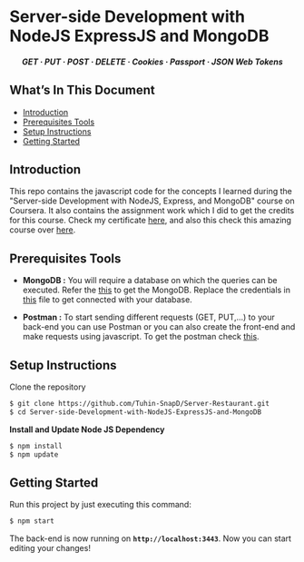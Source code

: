 # Server-side Development with NodeJS ExpressJS and MongoDB

<h5 align="center">
    GET
  <span> · </span>
  PUT
  <span> · </span>
  POST
  <span> · </span>
  DELETE
  <span> · </span>
  Cookies
  <span> · </span>
  Passport
  <span> · </span>
  JSON Web Tokens
</h5>


## What’s In This Document
- [Introduction](#introduction)
- [Prerequisites Tools](#prerequisites-tools)
- [Setup Instructions](#setup-instructions)
- [Getting Started](#getting-started)


## Introduction
This repo contains the javascript code for the concepts I learned during the "Server-side Development with NodeJS, Express, and MongoDB" course on Coursera. It also contains the assignment work which I did to get the credits for this course. Check my certificate [here](https://www.coursera.org/account/accomplishments/certificate/KZKMXLVMM5M6), and also this check this amazing course over [here](https://www.coursera.org/learn/server-side-nodejs).


## Prerequisites Tools

- **MongoDB :**
You will require a database on which the queries can be executed. Refer the [this](https://www.mongodb.com/) to get the MongoDB. Replace the credentials in [this](./config.js) file to get connected with your database.

- **Postman :**
To start sending different requests (GET, PUT,...) to your back-end you can use Postman or you can also create the front-end and make requests using javascript. To get the postman check [this](https://www.postman.com/).


## Setup Instructions
Clone the repository
```bash
$ git clone https://github.com/Tuhin-SnapD/Server-Restaurant.git
$ cd Server-side-Development-with-NodeJS-ExpressJS-and-MongoDB
```
**Install and Update Node JS Dependency**
```bash
$ npm install
$ npm update
```


## Getting Started
Run this project by just executing this command:
```bash
$ npm start
```
The back-end is now running on **`http://localhost:3443`**. Now you can start editing your changes!
